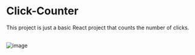 # Click-Counter

<div style="justify-items: centre">
  This project is just a basic React project that counts the number of clicks. </br></br>
  
  ![image](https://github.com/user-attachments/assets/8f385257-a1ab-4dab-a182-4ba47e5a5eb5)
</div>

